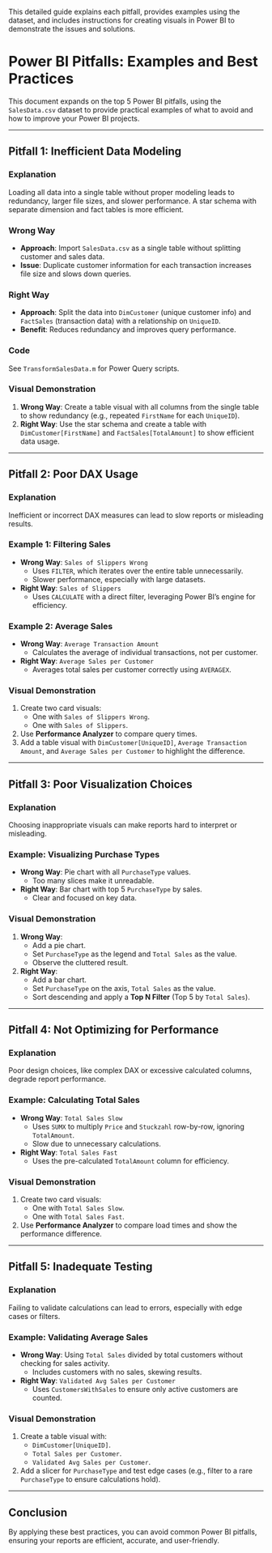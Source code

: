 This detailed guide explains each pitfall, provides examples using the dataset, and includes instructions for creating visuals in Power BI to demonstrate the issues and solutions.

# Power BI Pitfalls: Examples and Best Practices

This document expands on the top 5 Power BI pitfalls, using the `SalesData.csv` dataset to provide practical examples of what to avoid and how to improve your Power BI projects.

---

## Pitfall 1: Inefficient Data Modeling

### Explanation
Loading all data into a single table without proper modeling leads to redundancy, larger file sizes, and slower performance. A star schema with separate dimension and fact tables is more efficient.

### Wrong Way
- **Approach**: Import `SalesData.csv` as a single table without splitting customer and sales data.
- **Issue**: Duplicate customer information for each transaction increases file size and slows down queries.

### Right Way
- **Approach**: Split the data into `DimCustomer` (unique customer info) and `FactSales` (transaction data) with a relationship on `UniqueID`.
- **Benefit**: Reduces redundancy and improves query performance.

### Code
See `TransformSalesData.m` for Power Query scripts.

### Visual Demonstration
1. **Wrong Way**: Create a table visual with all columns from the single table to show redundancy (e.g., repeated `FirstName` for each `UniqueID`).
2. **Right Way**: Use the star schema and create a table with `DimCustomer[FirstName]` and `FactSales[TotalAmount]` to show efficient data usage.

---

## Pitfall 2: Poor DAX Usage

### Explanation
Inefficient or incorrect DAX measures can lead to slow reports or misleading results.

### Example 1: Filtering Sales
- **Wrong Way**: `Sales of Slippers Wrong`
  - Uses `FILTER`, which iterates over the entire table unnecessarily.
  - Slower performance, especially with large datasets.
- **Right Way**: `Sales of Slippers`
  - Uses `CALCULATE` with a direct filter, leveraging Power BI’s engine for efficiency.

### Example 2: Average Sales
- **Wrong Way**: `Average Transaction Amount`
  - Calculates the average of individual transactions, not per customer.
- **Right Way**: `Average Sales per Customer`
  - Averages total sales per customer correctly using `AVERAGEX`.

### Visual Demonstration
1. Create two card visuals:
   - One with `Sales of Slippers Wrong`.
   - One with `Sales of Slippers`.
2. Use **Performance Analyzer** to compare query times.
3. Add a table visual with `DimCustomer[UniqueID]`, `Average Transaction Amount`, and `Average Sales per Customer` to highlight the difference.

---

## Pitfall 3: Poor Visualization Choices

### Explanation
Choosing inappropriate visuals can make reports hard to interpret or misleading.

### Example: Visualizing Purchase Types
- **Wrong Way**: Pie chart with all `PurchaseType` values.
  - Too many slices make it unreadable.
- **Right Way**: Bar chart with top 5 `PurchaseType` by sales.
  - Clear and focused on key data.

### Visual Demonstration
1. **Wrong Way**:
   - Add a pie chart.
   - Set `PurchaseType` as the legend and `Total Sales` as the value.
   - Observe the cluttered result.
2. **Right Way**:
   - Add a bar chart.
   - Set `PurchaseType` on the axis, `Total Sales` as the value.
   - Sort descending and apply a **Top N Filter** (Top 5 by `Total Sales`).

---

## Pitfall 4: Not Optimizing for Performance

### Explanation
Poor design choices, like complex DAX or excessive calculated columns, degrade report performance.

### Example: Calculating Total Sales
- **Wrong Way**: `Total Sales Slow`
  - Uses `SUMX` to multiply `Price` and `Stuckzahl` row-by-row, ignoring `TotalAmount`.
  - Slow due to unnecessary calculations.
- **Right Way**: `Total Sales Fast`
  - Uses the pre-calculated `TotalAmount` column for efficiency.

### Visual Demonstration
1. Create two card visuals:
   - One with `Total Sales Slow`.
   - One with `Total Sales Fast`.
2. Use **Performance Analyzer** to compare load times and show the performance difference.

---

## Pitfall 5: Inadequate Testing

### Explanation
Failing to validate calculations can lead to errors, especially with edge cases or filters.

### Example: Validating Average Sales
- **Wrong Way**: Using `Total Sales` divided by total customers without checking for sales activity.
  - Includes customers with no sales, skewing results.
- **Right Way**: `Validated Avg Sales per Customer`
  - Uses `CustomersWithSales` to ensure only active customers are counted.

### Visual Demonstration
1. Create a table visual with:
   - `DimCustomer[UniqueID]`.
   - `Total Sales per Customer`.
   - `Validated Avg Sales per Customer`.
2. Add a slicer for `PurchaseType` and test edge cases (e.g., filter to a rare `PurchaseType` to ensure calculations hold).

---

## Conclusion
By applying these best practices, you can avoid common Power BI pitfalls, ensuring your reports are efficient, accurate, and user-friendly.
